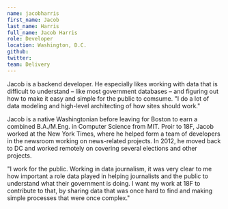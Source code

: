 ```yaml
---
name: jacobharris
first_name: Jacob
last_name: Harris
full_name: Jacob Harris 
role: Developer
location: Washington, D.C.
github:
twitter:
team: Delivery
---
```


Jacob is a backend developer. He especially likes working with data that is difficult to understand – like most government databases – and figuring out how to make it easy and simple for the public to comsume. "I do a lot of data modeling and high-level architecting of how sites should work."

Jacob is a native Washingtonian before leaving for Boston to earn a combined B.A./M.Eng. in Computer Science from MIT. Proir to 18F, Jacob worked at the New York Times, where he helped form a team of developers in the newsroom working on news-related projects. In 2012, he moved back to DC and worked remotely on covering several elections and other projects. 

"I work for the public. Working in data journalism, it was very clear to me how important a role data played in helping journalists and the public to understand what their government is doing. I want my work at 18F to contribute to that, by sharing data that was once hard to find and making simple processes that were once complex."

